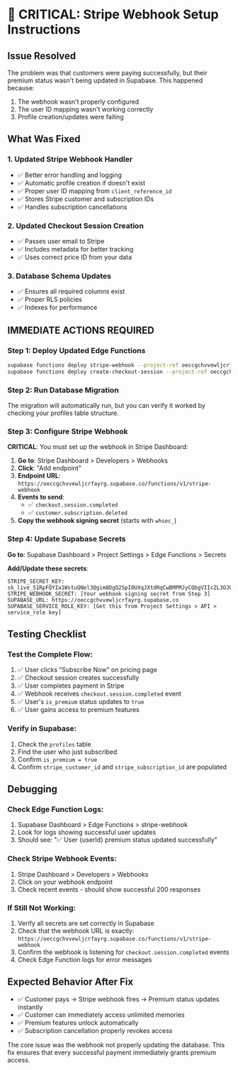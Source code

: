 # 🚨 CRITICAL: Stripe Webhook Setup Instructions

## Issue Resolved
The problem was that customers were paying successfully, but their premium status wasn't being updated in Supabase. This happened because:
1. The webhook wasn't properly configured
2. The user ID mapping wasn't working correctly
3. Profile creation/updates were failing

## What Was Fixed

### 1. Updated Stripe Webhook Handler
- ✅ Better error handling and logging
- ✅ Automatic profile creation if doesn't exist
- ✅ Proper user ID mapping from `client_reference_id`
- ✅ Stores Stripe customer and subscription IDs
- ✅ Handles subscription cancellations

### 2. Updated Checkout Session Creation
- ✅ Passes user email to Stripe
- ✅ Includes metadata for better tracking
- ✅ Uses correct price ID from your data

### 3. Database Schema Updates
- ✅ Ensures all required columns exist
- ✅ Proper RLS policies
- ✅ Indexes for performance

## IMMEDIATE ACTIONS REQUIRED

### Step 1: Deploy Updated Edge Functions
```bash
supabase functions deploy stripe-webhook --project-ref oeccgchvvewljcrfayrg
supabase functions deploy create-checkout-session --project-ref oeccgchvvewljcrfayrg
```

### Step 2: Run Database Migration
The migration will automatically run, but you can verify it worked by checking your profiles table structure.

### Step 3: Configure Stripe Webhook
**CRITICAL**: You must set up the webhook in Stripe Dashboard:

1. **Go to**: Stripe Dashboard > Developers > Webhooks
2. **Click**: "Add endpoint"
3. **Endpoint URL**: `https://oeccgchvvewljcrfayrg.supabase.co/functions/v1/stripe-webhook`
4. **Events to send**:
   - ✅ `checkout.session.completed`
   - ✅ `customer.subscription.deleted`
5. **Copy the webhook signing secret** (starts with `whsec_`)

### Step 4: Update Supabase Secrets
**Go to**: Supabase Dashboard > Project Settings > Edge Functions > Secrets

**Add/Update these secrets**:
```
STRIPE_SECRET_KEY: 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
STRIPE_WEBHOOK_SECRET: [Your webhook signing secret from Step 3]
SUPABASE_URL: https://oeccgchvvewljcrfayrg.supabase.co
SUPABASE_SERVICE_ROLE_KEY: [Get this from Project Settings > API > service_role key]
```

## Testing Checklist

### Test the Complete Flow:
1. ✅ User clicks "Subscribe Now" on pricing page
2. ✅ Checkout session creates successfully
3. ✅ User completes payment in Stripe
4. ✅ Webhook receives `checkout.session.completed` event
5. ✅ User's `is_premium` status updates to `true`
6. ✅ User gains access to premium features

### Verify in Supabase:
1. Check the `profiles` table
2. Find the user who just subscribed
3. Confirm `is_premium = true`
4. Confirm `stripe_customer_id` and `stripe_subscription_id` are populated

## Debugging

### Check Edge Function Logs:
1. Supabase Dashboard > Edge Functions > stripe-webhook
2. Look for logs showing successful user updates
3. Should see: "✅ User {userId} premium status updated successfully"

### Check Stripe Webhook Events:
1. Stripe Dashboard > Developers > Webhooks
2. Click on your webhook endpoint
3. Check recent events - should show successful 200 responses

### If Still Not Working:
1. Verify all secrets are set correctly in Supabase
2. Check that the webhook URL is exactly: `https://oeccgchvvewljcrfayrg.supabase.co/functions/v1/stripe-webhook`
3. Confirm the webhook is listening for `checkout.session.completed` events
4. Check Edge Function logs for error messages

## Expected Behavior After Fix
- ✅ Customer pays → Stripe webhook fires → Premium status updates instantly
- ✅ Customer can immediately access unlimited memories
- ✅ Premium features unlock automatically
- ✅ Subscription cancellation properly revokes access

The core issue was the webhook not properly updating the database. This fix ensures that every successful payment immediately grants premium access.